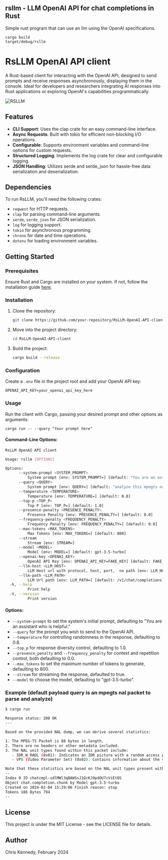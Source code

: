## rsllm - LLM OpenAI API for chat completions in Rust

Simple rust program that can use an llm using the OpenAI specifications.

```
cargo build
target/debug/rsllm
```

# RsLLM OpenAI API client

A Rust-based client for interacting with the OpenAI API, designed to send prompts and receive responses asynchronously, displaying them in the console. Ideal for developers and researchers integrating AI responses into Rust applications or exploring OpenAI's capabilities programmatically.

![RSLLM](https://storage.googleapis.com/gaib/2/rsllm.webp)

## Features

- **CLI Support**: Uses the clap crate for an easy command-line interface.
- **Async Requests**: Built with tokio for efficient non-blocking I/O operations.
- **Configurable**: Supports environment variables and command-line options for custom requests.
- **Structured Logging**: Implements the log crate for clear and configurable logging.
- **JSON Handling**: Utilizes serde and serde_json for hassle-free data serialization and deserialization.

## Dependencies

To run RsLLM, you'll need the following crates:
- `reqwest` for HTTP requests.
- `clap` for parsing command-line arguments.
- `serde`, `serde_json` for JSON serialization.
- `log` for logging support.
- `tokio` for asynchronous programming.
- `chrono` for date and time operations.
- `dotenv` for loading environment variables.

## Getting Started

### Prerequisites

Ensure Rust and Cargo are installed on your system. If not, follow the installation guide [here](https://www.rust-lang.org/tools/install).

### Installation

1. Clone the repository:

    ```bash
    git clone https://github.com/your-repository/RsLLM-OpenAI-API-client.git
    ```

2. Move into the project directory:

    ```bash
    cd RsLLM-OpenAI-API-client
    ```

3. Build the project:

    ```bash
    cargo build --release
    ```

### Configuration

Create a `.env` file in the project root and add your OpenAI API key:

    OPENAI_API_KEY=your_openai_api_key_here

### Usage

Run the client with Cargo, passing your desired prompt and other options as arguments:

    cargo run -- --query "Your prompt here"

#### Command-Line Options:

```bash
RsLLM OpenAI API client

Usage: rsllm [OPTIONS]

Options:
      --system-prompt <SYSTEM_PROMPT>
          System prompt [env: SYSTEM_PROMPT=] [default: "You are an assistant who is helpful."]
      --query <QUERY>
          System prompt [env: QUERY=] [default: "analyze this mpegts nal dump and packet information, give a short summary of the stats like an mpegts\n        analyzer would do. The nal dump is as follows:\n\n    --- Packet Offset 0 Packet Length 88 ---\n\n    0000: 00 00 01 01 9f 70 74 41 9f 00 02 a6 82 1d 76 1b\n    0010: 69 92 36 f1 8c fb a9 87 5a 48 68 5d 5d bd 58 75\n    0020: 6d fd f5 32 d6 9d dc 88 b1 97 d0 40 79 39 f0 ea\n    0030: f0 b1 61 34 c4 2e d1 b1 ab f5 95 c5 b6 20 58 bb\n    0040: e8 95 f5 22 86 88 bc 09 7b 79 0e fe c1 81 14 85\n    0050: 9a 26 9f 58 d4 cc 1e 2e\n    ---"]
      --temperature <TEMPERATURE>
          Temperature [env: TEMPERATURE=] [default: 0.8]
      --top-p <TOP_P>
          Top P [env: TOP_P=] [default: 1.0]
      --presence-penalty <PRESENCE_PENALTY>
          Presence Penalty [env: PRESENCE_PENALTY=] [default: 0.0]
      --frequency-penalty <FREQUENCY_PENALTY>
          Frequency Penalty [env: FREQUENCY_PENALTY=] [default: 0.0]
      --max-tokens <MAX_TOKENS>
          Max Tokens [env: MAX_TOKENS=] [default: 800]
      --stream
          Stream [env: STREAM=]
      --model <MODEL>
          Model [env: MODEL=] [default: gpt-3.5-turbo]
      --openai-key <OPENAI_KEY>
          OpenAI API Key [env: OPENAI_API_KEY=FAKE_KEY] [default: FAKE_KEY]
      --llm-host <LLM_HOST>
          LLM Host url with protocol, host, port,  no path [env: LLM_HOST=] [default: http://earth.groovylife.ai:8081]
      --llm-path <LLM_PATH>
          LLM Url path [env: LLM_PATH=] [default: /v1/chat/completions]
  -h, --help
          Print help
  -V, --version
          Print version
```

#### Options:
- `--system-prompt` to set the system's initial prompt, defaulting to "You are an assistant who is helpful."
- `--query` for the prompt you wish to send to the OpenAI API.
- `--temperature` for controlling randomness in the response, defaulting to 0.8.
- `--top_p` for response diversity control, defaulting to 1.0.
- `--presence_penalty` and `--frequency_penalty` for context and repetition control, both defaulting to 0.0.
- `--max_tokens` to set the maximum number of tokens to generate, defaulting to 800.
- `--stream` for streaming the response, defaulted to true.
- `--model` to choose the model, defaulting to "gpt-3.5-turbo".

### Example (default payload query is an mpegts nal packet to parse and analyze)

```bash
$ cargo run

Response status: 200 OK
---

Based on the provided NAL dump, we can derive several statistics:

1. The MPEG-TS Packet is 88 bytes in length.
2. There are no headers or other metadata included.
3. The NAL unit types found within this packet include:
   - IDR_W_RADL (0x01): Indicates an IDR picture with a random access point, meaning it can be used for decoding starting from any frame without requiring prior frames.
   - VPS (Video Parameter Set) (0x02): Contains information about the video encoding parameters such as resolution, frame rate, and other settings.

Note that these statistics are based on the NAL unit types present within the packet and not actual video content analysis. Further examination of the video content itself would be required to determine more specific details about its contents or quality.
--
Index 0 ID chatcmpl-xdlMWl3qBAWSsJ1QcKJ9pdOU7cViEtOS
Object chat.completion.chunk by Model gpt-3.5-turbo
Created on 2024-02-04 15:29:06 Finish reason: stop
Tokens 186 Bytes 794
--
```

## License

This project is under the MIT License - see the LICENSE file for details.

## Author

Chris Kennedy, February 2024
